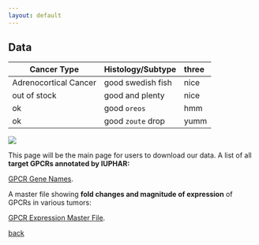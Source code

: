 ```yaml
---
layout: default
---
```


## Data

|               Cancer Type               |          Histology/Subtype          | three |
|----------------------------------------|:------------------------------------|:------|
|          Adrenocortical Cancer          | good swedish fish                   | nice  |
| out of stock                 | good and plenty                     | nice  |
| ok                           | good `oreos`                        | hmm   |
| ok                           | good `zoute` drop                   | yumm  |


![](https://insellab.github.io/Picture1.jpg)

This page will be the main page for users to download our data. 
A list of all **target GPCRs annotated by IUPHAR:**

[GPCR Gene Names](https://drive.google.com/a/ucsd.edu/file/d/0B2LcGihi6iUWNEFhendLNmVHemM/view?usp=sharing).

A master file showing **fold changes and magnitude of expression** of GPCRs in various tumors:

[GPCR Expression Master File](https://drive.google.com/a/ucsd.edu/file/d/0B2LcGihi6iUWNEFhendLNmVHemM/view?usp=sharing).


[back](./)
